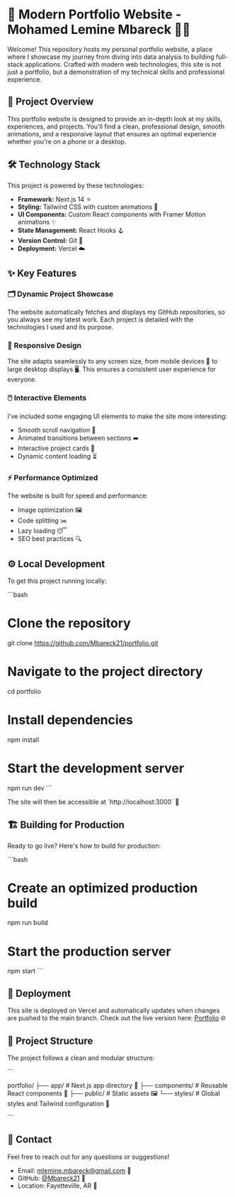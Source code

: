 # 🚀 Modern Portfolio Website - Mohamed Lemine Mbareck 👨‍💻

Welcome! This repository hosts my personal portfolio website, a place where I showcase my journey from diving into data analysis to building full-stack applications. Crafted with modern web technologies, this site is not just a portfolio, but a demonstration of my technical skills and professional experience.

## 🎯 Project Overview

This portfolio website is designed to provide an in-depth look at my skills, experiences, and projects. You'll find a clean, professional design, smooth animations, and a responsive layout that ensures an optimal experience whether you're on a phone or a desktop.

## 🛠️ Technology Stack

This project is powered by these technologies:

- **Framework:** Next.js 14 ⚛️
- **Styling:** Tailwind CSS with custom animations 🎨
- **UI Components:** Custom React components with Framer Motion animations ✨
- **State Management:** React Hooks 🪝
- **Version Control:** Git 🌿
- **Deployment:** Vercel ☁️

## ✨ Key Features

### 🗂️ Dynamic Project Showcase
The website automatically fetches and displays my GitHub repositories, so you always see my latest work. Each project is detailed with the technologies I used and its purpose.

### 📱 Responsive Design
The site adapts seamlessly to any screen size, from mobile devices 📱 to large desktop displays 🖥️. This ensures a consistent user experience for everyone.

### 🖱️ Interactive Elements
I've included some engaging UI elements to make the site more interesting:
- Smooth scroll navigation 📜
- Animated transitions between sections ➡️
- Interactive project cards 🎴
- Dynamic content loading ⏳

### ⚡ Performance Optimized
The website is built for speed and performance:
- Image optimization 🖼️
- Code splitting ✂️
- Lazy loading 😴
- SEO best practices 🔍

## ⚙️ Local Development

To get this project running locally:

\`\`\`bash
# Clone the repository
git clone https://github.com/Mbareck21/portfolio.git

# Navigate to the project directory
cd portfolio

# Install dependencies
npm install

# Start the development server
npm run dev
\`\`\`

The site will then be accessible at \`http://localhost:3000\` 🎉

## 🏗️ Building for Production

Ready to go live? Here's how to build for production:

\`\`\`bash
# Create an optimized production build
npm run build

# Start the production server
npm start
\`\`\`

## 🚀 Deployment

This site is deployed on Vercel and automatically updates when changes are pushed to the main branch. Check out the live version here: [Portfolio](https://portfolio-drab-nine-66.vercel.app/) 🌐

## 📁 Project Structure

The project follows a clean and modular structure:

\`\`\`

portfolio/
├── app/              # Next.js app directory 📁
├── components/       # Reusable React components 🧩
├── public/          # Static assets 🖼️
└── styles/          # Global styles and Tailwind configuration 🎨

\`\`\`

## 📧 Contact

Feel free to reach out for any questions or suggestions!
- Email: mlemine.mbareck@gmail.com 📧
- GitHub: [@Mbareck21](https://github.com/Mbareck21) 🐙
- Location: Fayetteville, AR 📍
